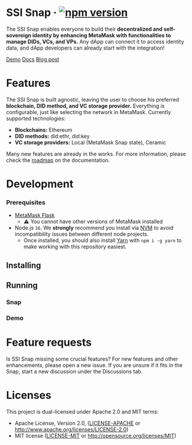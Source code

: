 # SSI Snap &middot; [![npm version](https://img.shields.io/npm/v/@blockchain-lab-um/ssi-snap.svg?style=flat)](https://www.npmjs.com/package/@blockchain-lab-um/ssi-snap)

The SSI Snap enables everyone to build their **decentralized and self-sovereign identity by enhancing MetaMask with functionalities to manage DIDs, VCs, and VPs.** Any dApp can connect it to access identity data, and dApp developers can already start with the integration!

[Demo](https://blockchain-lab-um.github.io/course-dapp/)
[Docs](https://blockchain-lab-um.github.io/ssi-snap-docs/)
[Blog post](https://medium.com/@blockchainlabum/open-sourcing-ssi-snap-for-metamask-aaa176775be2)

# Features

The SSI Snap is built agnostic, leaving the user to choose his preferred **blockchain, DID method, and VC storage provider.** Everything is configurable, just like selecting the network in MetaMask. Currently supported technologies:
- **Blockchains:** Ethereum
- **DID methods:** did:ethr, did:key
- **VC storage providers:** Local (MetaMask Snap state), Ceramic

Many new features are already in the works. For more information, please check the [roadmap](https://blockchain-lab-um.github.io/ssi-snap-docs/docs/roadmap) on the documentation.

# Development

### Prerequisites

- [MetaMask Flask](https://metamask.io/flask/)
    - ⚠️ You cannot have other versions of MetaMask installed
- Node.js `16`. We **strongly** recommend you install via [NVM](https://github.com/creationix/nvm) to avoid incompatibility issues between different node projects.
    - Once installed, you should also install [Yarn](http://yarnpkg.com/) with `npm i -g yarn` to make working with this repository easiest.

## Installing

## Running

### Snap

### Demo

# Feature requests

Is SSI Snap missing some crucial features? For new features and other enhancements, please open a new issue. If you are unsure if it fits in the Snap, start a new discussion under the Discussions tab.

# Licenses

This project is dual-licensed under Apache 2.0 and MIT terms:

- Apache License, Version 2.0, ([LICENSE-APACHE](LICENSE-APACHE) or http://www.apache.org/licenses/LICENSE-2.0)
- MIT license ([LICENSE-MIT](LICENSE-MIT) or http://opensource.org/licenses/MIT)
